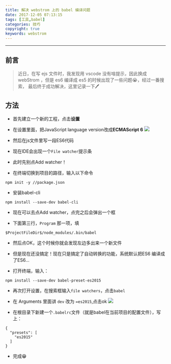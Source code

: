 ```yaml
---
title: 解决 webstrom 上的 babel 编译问题
date: 2017-12-05 07:13:15
tags: [工具,babel]
categories: 技巧
copyright: true
keywords: webstrom
---
```


----

## 前言

>近日，在写 ejs 文件时，我发现用 vscode 没有啥提示，因此换成 webStrom ，但是 es6 编译成 es5 的时候出现了一些问题😭，经过一番搜索， 最后终于成功解决，这里记录一下🖊

<!--more-->

## 方法

* 首先建立一个新的工程，点击**设置**

* 在设置里面，把JavaScript language version改成**ECMAScript 6**
![](http://upload-images.jianshu.io/upload_images/5308475-384e088e614a106c.jpg?imageMogr2/auto-orient/strip%7CimageView2/2/w/1240)

* 然后在js文件里写一段ES6代码

* 现在IDE会出现一个`File watcher`提示条

* 此时先别点Add watcher！

* 在终端切换到项目的路径，输入以下命令

```
npm init -y //package.json
```

* 安装babel-cli

```
npm install --save-dev babel-cli
```

* 现在可以去点Add watcher，点完之后会弹出一个框

* 下面第三行，`Program` 那一项，填

```
$ProjectFileDir$/node_modules/.bin/babel
```

* 然后点OK，这个时候你就会发现左边多出来一个新文件

* 但是现在还没搞定！现在只是搞定了自动转换的功能，系统默认把ES6 编译成了ES6...

* 打开终端，输入：

```
npm install --save-dev babel-preset-es2015
```

* 再次打开设置，在搜索框输入`file watchers`，点击`babel`

* 在 Arguments 里面讲 `dev` 改为  `=es2015`,点击ok
![](http://upload-images.jianshu.io/upload_images/5308475-cd5fda1fb471aa6b.jpg?imageMogr2/auto-orient/strip%7CimageView2/2/w/1240)

* 在根目录下新建一个`.babelrc`文件（就是babel在当前项目的配置文件），写上：

```
{
  "presets": [
    "es2015"
  ]
}
```

* 完成😁




